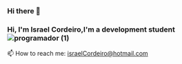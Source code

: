 ### Hi there 👋

<!--
**israel-cordeiro/israel-cordeiro** is a ✨ _special_ ✨ repository because its `README.md` (this file) appears on your GitHub profile.

Here are some ideas to get you started:

- 🔭 I’m currently working on ...
- 🌱 I’m currently learning ...
- 👯 I’m looking to collaborate on ...
- 🤔 I’m looking for help with ...
- 💬 Ask me about ...
- 📫 How to reach me: ...
- 😄 Pronouns: ...
- ⚡ Fun fact: ...
-->

### Hi, I'm Israel Cordeiro,I'm a development student ![programador (1)](https://user-images.githubusercontent.com/85313042/134516588-6057fc1c-c015-435a-a279-8843b997f8ef.png)








 📫 How to reach me: israelCordeiro@hotmail.com 
